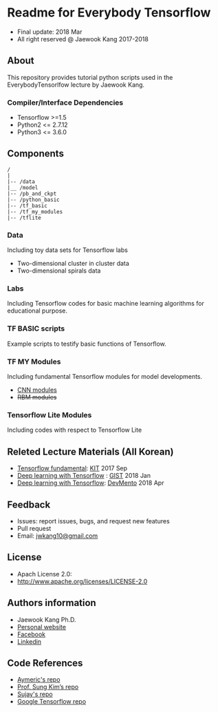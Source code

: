 Readme for Everybody Tensorflow  
==================================
- Final update: 2018 Mar 
- All right reserved @ Jaewook Kang 2017-2018


## About
This repository provides tutorial python scripts used in the EverybodyTensorlfow lecture by Jaewook Kang.


### Compiler/Interface Dependencies
- Tensorflow >=1.5
- Python2 <= 2.7.12
- Python3 <= 3.6.0


## Components
```
/
|
|-- /data
|__ /model
|-- /pb_and_ckpt
|-- /python_basic
|-- /tf_basic
|-- /tf_my_modules
|-- /tflite
```

### Data
Including toy data sets for Tensorflow labs
- Two-dimensional cluster in cluster data
- Two-dimensional spirals data

### Labs
Including Tensorflow codes for basic machine learning algorithms
for educational purpose.


### TF BASIC scripts
Example scripts to testify basic functions of Tensorflow.               

### TF MY Modules
Including fundamental Tensorflow modules for model developments.
- [CNN modules](https://github.com/jwkanggist/EveryBodyTensorFlow/tree/master/tf_my_modules/cnn)
- ~~RBM modules~~

### Tensorflow Lite Modules
Including codes with respect to Tensorflow Lite

## Releted Lecture Materials (All Korean)
- [Tensorflow fundamental](https://drive.google.com/open?id=0B44EO5r4F3SsazFXWnZnUUxLekU): [KIT](https://www.kumoh.ac.kr/main.do) 2017 Sep
- [Deep learning with Tensorflow](https://drive.google.com/drive/u/1/folders/1Q1GXw_7rwZhxmMTCbJDLaQrkn0l-6k_M) : [GIST](https://www.gist.ac.kr/kr/) 2018 Jan
- [Deep learning with Tensorflow](https://drive.google.com/drive/u/1/folders/114Kvgg8wg3r8IrclzGggixwkdYWMrykR): [DevMento](http://www.itonair.tv/) 2018 Apr

## Feedback 
- Issues: report issues, bugs, and request new features
- Pull request
- Email: jwkang10@gmail.com

## License
- Apach License 2.0: 
- http://www.apache.org/licenses/LICENSE-2.0


## Authors information 
- Jaewook Kang Ph.D.
- [Personal website](https://sites.google.com/site/jwkang10/)
- [Facebook](https://www.facebook.com/jwkkang)
- [Linkedin](https://www.linkedin.com/in/jaewook-kang-3a4217b9/)


## Code References
- [Aymeric's repo](https://github.com/aymericdamien/TensorFlow-Examples)
- [Prof. Sung Kim’s repo](https://github.com/hunkim/DeepLearningZeroToAll)   
- [Sujay's repo](https://github.com/sujaybabruwad/)
- [Google Tensorflow repo](https://github.com/tensorflow)